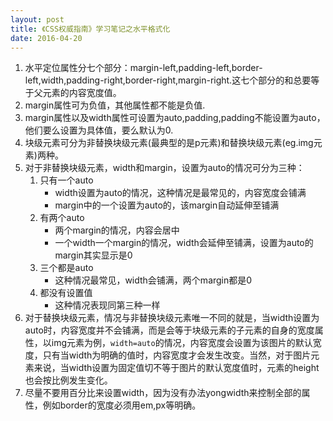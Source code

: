 ```yaml
---
layout: post
title: 《CSS权威指南》学习笔记之水平格式化
date: 2016-04-20
---
```

1. 水平定位属性分七个部分：margin-left,padding-left,border-left,width,padding-right,border-right,margin-right.这七个部分的和总要等于父元素的内容宽度值。
2. margin属性可为负值，其他属性都不能是负值.
3. margin属性以及width属性可设置为auto,padding,padding不能设置为auto，他们要么设置为具体值，要么默认为0.
4. 块级元素可分为非替换块级元素(最典型的是p元素)和替换块级元素(eg.img元素)两种。
4. 对于非替换块级元素，width和margin，设置为auto的情况可分为三种：
    1. 只有一个auto
        - width设置为auto的情况，这种情况是最常见的，内容宽度会铺满
        - margin中的一个设置为auto的，该margin自动延伸至铺满
    2. 有两个auto
        - 两个margin的情况，内容会居中
        - 一个width一个margin的情况，width会延伸至铺满，设置为auto的margin其实显示是0
    3. 三个都是auto
        - 这种情况最常见，width会铺满，两个margin都是0
    4. 都没有设置值
        - 这种情况表现同第三种一样
5. 对于替换块级元素，情况与非替换块级元素唯一不同的就是，当width设置为auto时，内容宽度并不会铺满，而是会等于块级元素的子元素的自身的宽度属性，以img元素为例，`width=auto`的情况，内容宽度会设置为该图片的默认宽度，只有当width为明确的值时，内容宽度才会发生改变。当然，对于图片元素来说，当width设置为固定值切不等于图片的默认宽度值时，元素的height也会按比例发生变化。
6. 尽量不要用百分比来设置width，因为没有办法yongwidth来控制全部的属性，例如border的宽度必须用em,px等明确。
